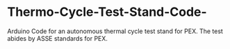 # Thermo-Cycle-Test-Stand-Code-
Arduino Code for an autonomous thermal cycle test stand for PEX. The test abides by ASSE standards for PEX. 
